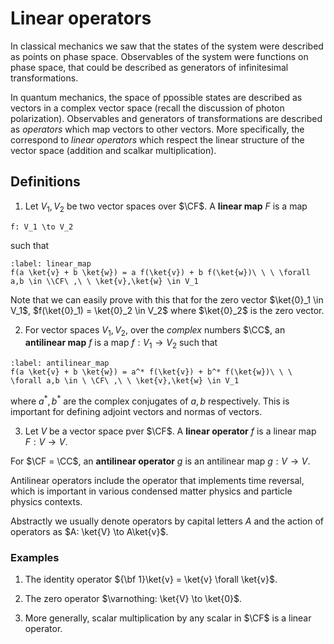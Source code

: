 # Linear operators

In classical mechanics we saw that the states of the system were described as points on phase space. Observables of the system were functions on phase space, that could be described as generators of infinitesimal transformations.

In quantum mechanics, the space of ppossible states are described as vectors in a complex vector space (recall the discussion of photon polarization). Observables and generators of transformations are described as *operators* which map vectors to other vectors. More specifically, the correspond to *linear operators* which respect the linear structure of the vector space (addition and scalkar multiplication).

## Definitions

1. Let $V_1,V_2$ be two vector spaces over $\CF$. A **linear map** $F$ is a map
```{math}
f: V_1 \to V_2
```
such that
```{math}
:label: linear_map 
f(a \ket{v} + b \ket{w}) = a f(\ket{v}) + b f(\ket{w})\ \ \ \forall a,b \in \\CF\ ,\ \ \ket{v},\ket{w} \in V_1
```

Note that we can easily prove with this that for the zero vector $\ket{0}_1 \in V_1$, $f(\ket{0}_1) = \ket{0}_2 \in V_2$ where $\ket{0}_2$ is the zero vector.

2. For vector spaces $V_1, V_2$, over the *complex* numbers $\CC$, an **antilinear map** $f$ is a map $f: V_1 \to V_2$ such that
```{math}
:label: antilinear_map
f(a \ket{v} + b \ket{w}) = a^* f(\ket{v}) + b^* f(\ket{w})\ \ \ \forall a,b \in \ \CF\ ,\ \ \ket{v},\ket{w} \in V_1
```
where $a^*, b^*$ are the complex conjugates of $a,b$ respectively. This is important for defining adjoint vectors and normas of vectors.

3. Let $V$ be a vector space pver $\CF$. A **linear operator** *f* is a linear map $F: V \to V$. 

For $\CF = \CC$, an **antilinear operator** *g* is an antilinear map $g: V \to V$. 

Antilinear operators include the operator that implements time reversal, which is important in various condensed matter physics and particle physics contexts.

Abstractly we usually denote operators by capital letters $A$ and the action of operators as $A: \ket{V} \to A\ket{v}$.

### Examples

1. The identity operator ${\bf 1}\ket{v} = \ket{v} \forall \ket{v}$. 

2. The zero operator $\varnothing: \ket{V} \to \ket{0}$.

3. More generally, scalar multiplication by any scalar in $\CF$ is a linear operator.
